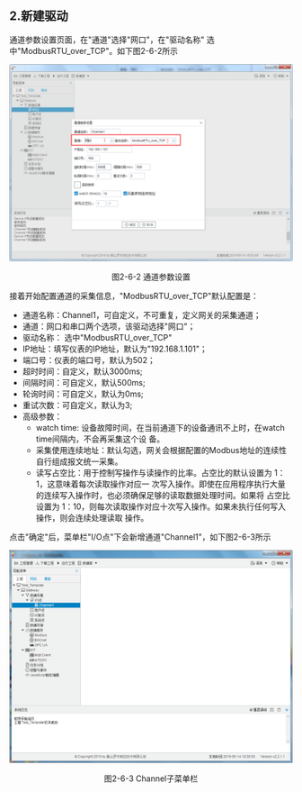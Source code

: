## 2.新建驱动

通道参数设置页面，在"通道"选择"网口"，在"驱动名称" 选中"ModbusRTU_over_TCP"。如下图2-6-2所示

![](assets/默认采集信息.png)

<center>  图2-6-2 通道参数设置</center>

接着开始配置通道的采集信息，"ModbusRTU_over_TCP"默认配置是：

- 通道名称：Channel1，可自定义，不可重复，定义网关的采集通道；
- 通道：网口和串口两个选项，该驱动选择"网口"；
- 驱动名称： 选中"ModbusRTU_over_TCP"
- IP地址：填写仪表的IP地址，默认为"192.168.1.101"；
- 端口号：仪表的端口号，默认为502；
- 超时时间：自定义，默认3000ms;
- 间隔时间：可自定义，默认500ms;
- 轮询时间：可自定义，默认为0ms;
- 重试次数：可自定义，默认为3;
- 高级参数：
  - watch time: 设备故障时间，在当前通道下的设备通讯不上时，在watch time间隔内，不会再采集这个设 备。
  - 采集使用连续地址：默认勾选，网关会根据配置的Modbus地址的连续性自行组成报文统一采集。
  - 读写占空比：用于控制写操作与读操作的比率。占空比的默认设置为 1：1，这意味着每次读取操作对应一 次写入操作。即使在应用程序执行大量的连续写入操作时，也必须确保足够的读取数据处理时间。如果将 占空比设置为 1：10，则每次读取操作对应十次写入操作。如果未执行任何写入操作，则会连续处理读取 操作。

点击"确定"后，菜单栏"I/O点"下会新增通道"Channel1"，如下图2-6-3所示

![](../../assets/通道创建完成.png)

<center> 图2-6-3 Channel子菜单栏</center>

